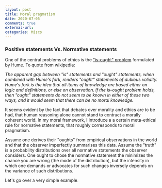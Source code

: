 ```yaml
---
layout: post
title: Moral pragmatism
date: 2020-07-05
comments: true
external-url:
categories: Miscs
---
```


### Positive statements Vs. Normative statements
One of the central problems of ethics is the ["is-ought" problem](https://en.wikipedia.org/wiki/Is-ought_problem) formulated by Hume. To quote from wikipedia: 

*The apparent gap between "is" statements and "ought" statements, when combined with Hume's fork, renders "ought" statements of dubious validity. Hume's fork is the idea that all items of knowledge are based either on logic and definitions, or else on observation. If the is–ought problem holds, then "ought" statements do not seem to be known in either of these two ways, and it would seem that there can be no moral knowledge.*

It seems evident by the fact that debates over morality and ethics are to be had, that human reasoning alone cannot stand to contruct a morally coherent world. In my moral framework, I introduce a 
a certain meta-ethical rule for normative statements, that roughly corresponds to moral pragmatism.

Assume one derives their "oughts" from empirical observations in the world and that the observer imperfectly summarises this data. Assume the "truth" is a probability distributions over all normative statements
the observer considers. One ought to chose the normative statement the minimizes the chance you are wrong (the mode of the distribution), but the intensity in which one demands or advocates for such changes
inversely depends on the variance of such distributions. 

Let's go over a very simple example.




